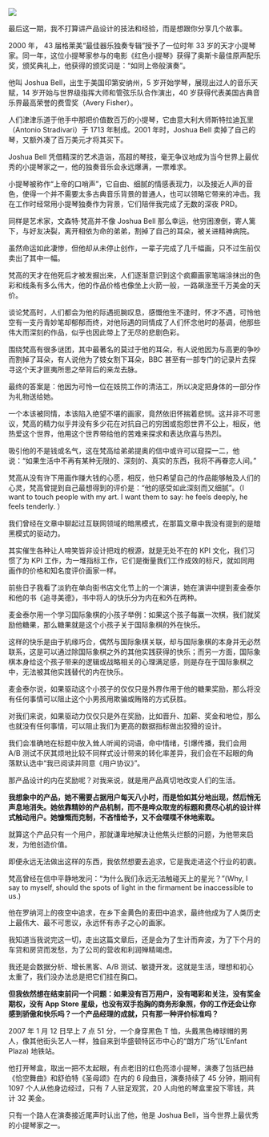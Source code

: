 ![](https://static001.geekbang.org/resource/image/15/3d/15ab6082d84e89a63d456f62c122663d.jpg?wh=750*906)

最后这一期，我不打算讲产品设计的技法和经验，而是想跟你分享几个故事。

2000 年， 43 届格莱美“最佳器乐独奏专辑”授予了一位时年 33 岁的天才小提琴家。同一年，这位小提琴家参与的电影《红色小提琴》获得了奥斯卡最佳原声配乐奖，颁奖典礼上，他获得的颁奖词是：“如同上帝般演奏”。

他叫 Joshua Bell，出生于美国印第安纳州，5 岁开始学琴，展现出过人的音乐天赋，14 岁开始与世界级指挥大师和管弦乐队合作演出，40 岁获得代表美国古典音乐界最高荣誉的费雪奖（Avery Fisher）。

人们津津乐道于他手中那把价值数百万的小提琴，它由意大利大师斯特拉迪瓦里（Antonio Stradivari）于 1713 年制成。2001 年时，Joshua Bell 卖掉了自己的琴，又额外凑了百万美元才将其买下。

Joshua Bell 凭借精深的艺术造诣，高超的琴技，毫无争议地成为当今世界上最优秀的小提琴家之一，他的独奏音乐会永远爆满，一票难求。

小提琴被称作“上帝的口哨声”，它自由、细腻的情感表现力，以及接近人声的音色，使得一个并不需要太多古典音乐背景的普通人，也可以领略它带来的冲击。我在工作时经常用小提琴独奏作为背景，它们陪伴我完成了无数的深夜 PRD。

同样是艺术家，文森特·梵高并不像 Joshua Bell 那么幸运，他穷困潦倒，寄人篱下，与好友决裂，离开相依为命的弟弟，割掉了自己的耳朵，被关进精神病院。

虽然命运如此凄惨，但他却从未停止创作，一辈子完成了几千幅画，只不过生前仅卖出了其中一幅。

梵高的天才在他死后才被发掘出来，人们逐渐意识到这个疯癫画家笔端涂抹出的色彩和线条有多么伟大，他的作品价格也像坐上火箭一般，一路飙涨至千万美金的天价。

谈论梵高时，人们都会为他的际遇扼腕叹息，感慨他生不逢时，怀才不遇，可怜他空有一支丹青妙笔却郁郁而终，对他际遇的同情成了人们怀念他时的基调，他那些伟大而深刻的作品，似乎也因此带上了无尽的悲剧色彩。

围绕梵高有很多谜团，其中最著名的莫过于他的耳朵，有人说他因为与高更的争吵而割掉了耳朵，有人说他为了妓女割下耳朵，BBC 甚至有一部专门的记录片去探寻这个天才匪夷所思之举背后的来龙去脉。

最终的答案是：他因为可怜一位在妓院工作的清洁工，所以决定把身体的一部分作为礼物送给她。

一个本该被同情，本该陷入绝望不堪的画家，竟然依旧怀揣着悲悯。这并非不可思议，梵高的精力似乎并没有多少花在对抗自己的穷困或抱怨世界不公上，相反，他热爱这个世界，他用这个世界带给他的苦难来探求和表达欣喜与热烈。

吸引他的不是钱或名气，这在梵高给弟弟提奥的信中或许可以窥探一二，他说：“如果生活中不再有某种无限的、深刻的、真实的东西，我将不再眷恋人间。”

梵高从没有许下用画作赚大钱的心愿，相反，他只希望自己的作品能够触及人们的心灵，梵高曾提到自己最想得到的评价是：“他的感受如此深刻而又细腻”。（I want to touch people with my art. I want them to say: he feels deeply, he feels tenderly. ）

我们曾经在文章中聊起过互联网领域的暗黑模式，在那篇文章中我没有提到的是暗黑模式的驱动力。

其实催生各种让人啼笑皆非设计把戏的根源，就是无处不在的 KPI 文化，我们习惯了为 KPI 工作，为一堆指标工作，它们是衡量我们工作成效的标尺，就如同用画作的价格和知名度评价画家一样。

前些日子我看了淡豹在单向街书店文化节上的一个演讲，她在演讲中提到麦金泰尔和他的书《追寻美德》，书中将人的快乐分为内在和外在两种。

麦金泰尔用一个学习国际象棋的小孩子举例：如果这个孩子每赢一次棋，我们就奖励他糖果，那么糖果就是这个小孩子关于国际象棋的外在快乐。

这样的快乐是由于机缘巧合，偶然与国际象棋关联，却与国际象棋的本身并无必然联系，这是可以通过除国际象棋之外的其他实践获得的快乐；而另一方面，国际象棋本身给这个孩子带来的逻辑或战略相关的心理满足感，则是存在于国际象棋之中，无法被其他实践替代的内在快乐。

麦金泰尔说，如果驱动这个小孩子的仅仅只是外界作用于他的糖果奖励，那么将没有任何事情可以阻止这个小男孩用欺骗或贿赂的方式获胜。

对我们来说，如果驱动力仅仅只是外在奖励，比如晋升、加薪、奖金和地位，那么也就没有任何事情，可以阻止我们为更高的数据指标做出狡猾的设计。

我们会准确地在标题中放入耸人听闻的词语，命中情绪，引爆传播，我们会用 A/B 测试不厌其烦地比较不同样式设计带来的转化率差异，我们会在不起眼的角落默认选中“我已阅读并同意《用户协议》”。

那产品设计的内在奖励呢？对我来说，就是用产品真切地改变人们的生活。

**我想象中的产品，她不需要占据用户每天八小时，而是恰如其分地出现，然后悄无声息地消失。她依靠精妙的产品机制，而不是哗众取宠的标题和费尽心机的设计样式触动用户。她慷慨而克制，不吝惜给予，又不会喋喋不休地索取。**

就算这个产品只有一个用户，那就谦卑地解决让他焦头烂额的问题，为他带来启发，为他创造价值。

即便永远无法做出这样的东西，我依然想要去追求，它是我走进这个行业的初衷。

梵高曾经在信中平静地发问：“为什么我们永远无法触碰天上的星光？”(Why, I say to myself, should the spots of light in the firmament be inaccessible to us.)

他在罗纳河上的夜空中追求，在乡下金黄色的麦田中追求，最终他成为了人类历史上最伟大、最不可思议，永远怀有赤子之心的画家。

我知道当我说完这一切，走出这篇文章后，还是会为了生计而奔波，为了下个月的车贷和房贷而发愁，为了公司的营收和利润殚精竭虑。

我还是会数据分析、增长黑客、A/B 测试、敏捷开发。这就是生活，理想和初心太重了，我们没办法总是把它们挂在胸口。

**但我依然想在结束前问一个问题：如果没有百万用户，没有喝彩和关注，没有奖金期权，没有 App Store 星级，也没有双手抱胸的商务形象照，你的工作还会让你感到骄傲和快乐吗？一个产品经理的成就，只有那一种评价标准吗？**

2007 年 1 月 12 日早上 7 点 51 分，一个身穿黑色 T 恤，头戴黑色棒球帽的男人，像其他街头艺人一样，独自来到华盛顿特区市中心的“朗方广场”(L'Enfant Plaza) 地铁站。

他打开琴盒，取出一把不太起眼，有点老旧的红色亮漆小提琴，演奏了包括巴赫《恰空舞曲》和舒伯特《圣母颂》在内的 6 段曲目，演奏持续了 45 分钟，期间有 1097 个人从他身边经过，只有 7 人驻足观赏，20 人向他的琴盒里投下零钱，共计 32 美金。

只有一个路人在演奏接近尾声时认出了他，他是 Joshua Bell，当今世界上最优秀的小提琴家之一。